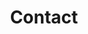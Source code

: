 ---
title: Contact
logo: /img/logo.svg
history_entries:
  - heading: 1990年
    sub_history_entries:
      - heading: 創業
        text: どこかに創業。
      - heading: 創業
        text: どこかに創業。
  - heading: 1991年
    sub_history_entries:
      - heading: 創業
        text: どこかに創業。
      - heading: 創業
        text: どこかに創業。
  - heading: 1992年
    sub_history_entries:
      - heading: 創業
        text: どこかに創業。
      - heading: 創業
        text: どこかに創業。
---
